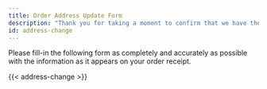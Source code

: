 ```yaml
---
title: Order Address Update Form
description: "Thank you for taking a moment to confirm that we have the most up-to-date information to ensure your order for Reality Check arrives to you without delay."
id: address-change
---
```


Please fill-in the following form as completely and accurately as possible with the information as it appears on your order receipt. 

{{< address-change >}}